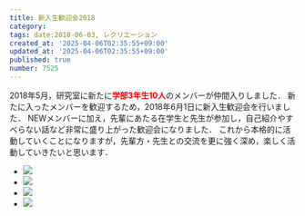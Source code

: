```yaml
---
title: 新入生歓迎会2018
category:
tags: date:2018-06-03, レクリエーション
created_at: '2025-04-06T02:35:55+09:00'
updated_at: '2025-04-06T02:35:55+09:00'
published: true
number: 7525
---
```




2018年5月，研究室に新たに<span style="color: red;">**学部3年生10人**</span>のメンバーが仲間入りしました．
新たに入ったメンバーを歓迎するため，2018年6月1日に新入生歓迎会を行いました．
NEWメンバーに加え，先輩にあたる在学生と先生が参加し，自己紹介やすべらない話など非常に盛り上がった歓迎会になりました．
これから本格的に活動していくことになりますが，先輩方・先生との交流を更に強く深め，楽しく活動していきたいと思います．

<div class="img-container">
    <ul class="slider">
        <li><img src="https://img.esa.io/uploads/production/attachments/13979/2025/04/06/148142/1d269796-1483-4b26-9035-89530797c912.webp"  /></li>
        <li><img src="https://img.esa.io/uploads/production/attachments/13979/2025/04/06/148142/23ff35dc-5994-4e83-8bda-c1a40dfd01e5.webp"  /></li>
        <li><img src="https://img.esa.io/uploads/production/attachments/13979/2025/04/06/148142/54d98442-eea3-435d-b990-23fcc172c5ae.webp"  /></li>
        <li><img src="https://img.esa.io/uploads/production/attachments/13979/2025/04/06/148142/7886a651-13e6-49f3-b605-67891cdf8f9c.webp"  /></li>
    </ul>
</div>

